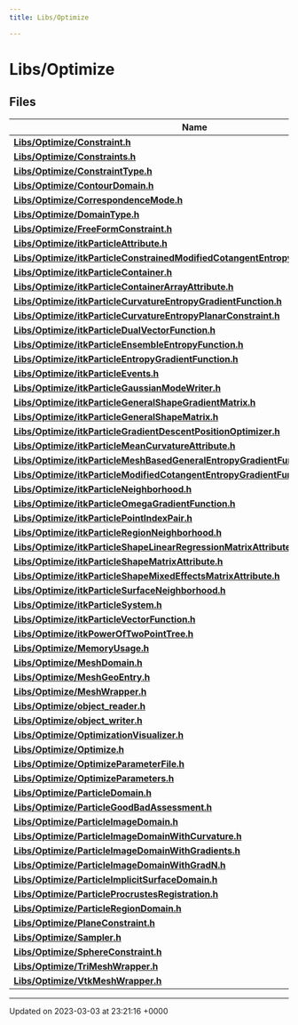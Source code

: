 ```yaml
---
title: Libs/Optimize

---
```


# Libs/Optimize



## Files

| Name           |
| -------------- |
| **[Libs/Optimize/Constraint.h](../Files/Constraint_8h.md#file-constraint.h)**  |
| **[Libs/Optimize/Constraints.h](../Files/Constraints_8h.md#file-constraints.h)**  |
| **[Libs/Optimize/ConstraintType.h](../Files/ConstraintType_8h.md#file-constrainttype.h)**  |
| **[Libs/Optimize/ContourDomain.h](../Files/ContourDomain_8h.md#file-contourdomain.h)**  |
| **[Libs/Optimize/CorrespondenceMode.h](../Files/CorrespondenceMode_8h.md#file-correspondencemode.h)**  |
| **[Libs/Optimize/DomainType.h](../Files/DomainType_8h.md#file-domaintype.h)**  |
| **[Libs/Optimize/FreeFormConstraint.h](../Files/FreeFormConstraint_8h.md#file-freeformconstraint.h)**  |
| **[Libs/Optimize/itkParticleAttribute.h](../Files/itkParticleAttribute_8h.md#file-itkparticleattribute.h)**  |
| **[Libs/Optimize/itkParticleConstrainedModifiedCotangentEntropyGradientFunction.h](../Files/itkParticleConstrainedModifiedCotangentEntropyGradientFunction_8h.md#file-itkparticleconstrainedmodifiedcotangententropygradientfunction.h)**  |
| **[Libs/Optimize/itkParticleContainer.h](../Files/itkParticleContainer_8h.md#file-itkparticlecontainer.h)**  |
| **[Libs/Optimize/itkParticleContainerArrayAttribute.h](../Files/itkParticleContainerArrayAttribute_8h.md#file-itkparticlecontainerarrayattribute.h)**  |
| **[Libs/Optimize/itkParticleCurvatureEntropyGradientFunction.h](../Files/itkParticleCurvatureEntropyGradientFunction_8h.md#file-itkparticlecurvatureentropygradientfunction.h)**  |
| **[Libs/Optimize/itkParticleCurvatureEntropyPlanarConstraint.h](../Files/itkParticleCurvatureEntropyPlanarConstraint_8h.md#file-itkparticlecurvatureentropyplanarconstraint.h)**  |
| **[Libs/Optimize/itkParticleDualVectorFunction.h](../Files/itkParticleDualVectorFunction_8h.md#file-itkparticledualvectorfunction.h)**  |
| **[Libs/Optimize/itkParticleEnsembleEntropyFunction.h](../Files/itkParticleEnsembleEntropyFunction_8h.md#file-itkparticleensembleentropyfunction.h)**  |
| **[Libs/Optimize/itkParticleEntropyGradientFunction.h](../Files/itkParticleEntropyGradientFunction_8h.md#file-itkparticleentropygradientfunction.h)**  |
| **[Libs/Optimize/itkParticleEvents.h](../Files/itkParticleEvents_8h.md#file-itkparticleevents.h)**  |
| **[Libs/Optimize/itkParticleGaussianModeWriter.h](../Files/itkParticleGaussianModeWriter_8h.md#file-itkparticlegaussianmodewriter.h)**  |
| **[Libs/Optimize/itkParticleGeneralShapeGradientMatrix.h](../Files/itkParticleGeneralShapeGradientMatrix_8h.md#file-itkparticlegeneralshapegradientmatrix.h)**  |
| **[Libs/Optimize/itkParticleGeneralShapeMatrix.h](../Files/itkParticleGeneralShapeMatrix_8h.md#file-itkparticlegeneralshapematrix.h)**  |
| **[Libs/Optimize/itkParticleGradientDescentPositionOptimizer.h](../Files/itkParticleGradientDescentPositionOptimizer_8h.md#file-itkparticlegradientdescentpositionoptimizer.h)**  |
| **[Libs/Optimize/itkParticleMeanCurvatureAttribute.h](../Files/itkParticleMeanCurvatureAttribute_8h.md#file-itkparticlemeancurvatureattribute.h)**  |
| **[Libs/Optimize/itkParticleMeshBasedGeneralEntropyGradientFunction.h](../Files/itkParticleMeshBasedGeneralEntropyGradientFunction_8h.md#file-itkparticlemeshbasedgeneralentropygradientfunction.h)**  |
| **[Libs/Optimize/itkParticleModifiedCotangentEntropyGradientFunction.h](../Files/itkParticleModifiedCotangentEntropyGradientFunction_8h.md#file-itkparticlemodifiedcotangententropygradientfunction.h)**  |
| **[Libs/Optimize/itkParticleNeighborhood.h](../Files/itkParticleNeighborhood_8h.md#file-itkparticleneighborhood.h)**  |
| **[Libs/Optimize/itkParticleOmegaGradientFunction.h](../Files/itkParticleOmegaGradientFunction_8h.md#file-itkparticleomegagradientfunction.h)**  |
| **[Libs/Optimize/itkParticlePointIndexPair.h](../Files/itkParticlePointIndexPair_8h.md#file-itkparticlepointindexpair.h)**  |
| **[Libs/Optimize/itkParticleRegionNeighborhood.h](../Files/itkParticleRegionNeighborhood_8h.md#file-itkparticleregionneighborhood.h)**  |
| **[Libs/Optimize/itkParticleShapeLinearRegressionMatrixAttribute.h](../Files/itkParticleShapeLinearRegressionMatrixAttribute_8h.md#file-itkparticleshapelinearregressionmatrixattribute.h)**  |
| **[Libs/Optimize/itkParticleShapeMatrixAttribute.h](../Files/itkParticleShapeMatrixAttribute_8h.md#file-itkparticleshapematrixattribute.h)**  |
| **[Libs/Optimize/itkParticleShapeMixedEffectsMatrixAttribute.h](../Files/itkParticleShapeMixedEffectsMatrixAttribute_8h.md#file-itkparticleshapemixedeffectsmatrixattribute.h)**  |
| **[Libs/Optimize/itkParticleSurfaceNeighborhood.h](../Files/itkParticleSurfaceNeighborhood_8h.md#file-itkparticlesurfaceneighborhood.h)**  |
| **[Libs/Optimize/itkParticleSystem.h](../Files/itkParticleSystem_8h.md#file-itkparticlesystem.h)**  |
| **[Libs/Optimize/itkParticleVectorFunction.h](../Files/itkParticleVectorFunction_8h.md#file-itkparticlevectorfunction.h)**  |
| **[Libs/Optimize/itkPowerOfTwoPointTree.h](../Files/itkPowerOfTwoPointTree_8h.md#file-itkpoweroftwopointtree.h)**  |
| **[Libs/Optimize/MemoryUsage.h](../Files/MemoryUsage_8h.md#file-memoryusage.h)**  |
| **[Libs/Optimize/MeshDomain.h](../Files/MeshDomain_8h.md#file-meshdomain.h)**  |
| **[Libs/Optimize/MeshGeoEntry.h](../Files/MeshGeoEntry_8h.md#file-meshgeoentry.h)**  |
| **[Libs/Optimize/MeshWrapper.h](../Files/MeshWrapper_8h.md#file-meshwrapper.h)**  |
| **[Libs/Optimize/object_reader.h](../Files/object__reader_8h.md#file-object-reader.h)**  |
| **[Libs/Optimize/object_writer.h](../Files/object__writer_8h.md#file-object-writer.h)**  |
| **[Libs/Optimize/OptimizationVisualizer.h](../Files/OptimizationVisualizer_8h.md#file-optimizationvisualizer.h)**  |
| **[Libs/Optimize/Optimize.h](../Files/Optimize_8h.md#file-optimize.h)**  |
| **[Libs/Optimize/OptimizeParameterFile.h](../Files/OptimizeParameterFile_8h.md#file-optimizeparameterfile.h)**  |
| **[Libs/Optimize/OptimizeParameters.h](../Files/OptimizeParameters_8h.md#file-optimizeparameters.h)**  |
| **[Libs/Optimize/ParticleDomain.h](../Files/ParticleDomain_8h.md#file-particledomain.h)**  |
| **[Libs/Optimize/ParticleGoodBadAssessment.h](../Files/ParticleGoodBadAssessment_8h.md#file-particlegoodbadassessment.h)**  |
| **[Libs/Optimize/ParticleImageDomain.h](../Files/ParticleImageDomain_8h.md#file-particleimagedomain.h)**  |
| **[Libs/Optimize/ParticleImageDomainWithCurvature.h](../Files/ParticleImageDomainWithCurvature_8h.md#file-particleimagedomainwithcurvature.h)**  |
| **[Libs/Optimize/ParticleImageDomainWithGradients.h](../Files/ParticleImageDomainWithGradients_8h.md#file-particleimagedomainwithgradients.h)**  |
| **[Libs/Optimize/ParticleImageDomainWithGradN.h](../Files/ParticleImageDomainWithGradN_8h.md#file-particleimagedomainwithgradn.h)**  |
| **[Libs/Optimize/ParticleImplicitSurfaceDomain.h](../Files/ParticleImplicitSurfaceDomain_8h.md#file-particleimplicitsurfacedomain.h)**  |
| **[Libs/Optimize/ParticleProcrustesRegistration.h](../Files/ParticleProcrustesRegistration_8h.md#file-particleprocrustesregistration.h)**  |
| **[Libs/Optimize/ParticleRegionDomain.h](../Files/ParticleRegionDomain_8h.md#file-particleregiondomain.h)**  |
| **[Libs/Optimize/PlaneConstraint.h](../Files/PlaneConstraint_8h.md#file-planeconstraint.h)**  |
| **[Libs/Optimize/Sampler.h](../Files/Sampler_8h.md#file-sampler.h)**  |
| **[Libs/Optimize/SphereConstraint.h](../Files/SphereConstraint_8h.md#file-sphereconstraint.h)**  |
| **[Libs/Optimize/TriMeshWrapper.h](../Files/TriMeshWrapper_8h.md#file-trimeshwrapper.h)**  |
| **[Libs/Optimize/VtkMeshWrapper.h](../Files/VtkMeshWrapper_8h.md#file-vtkmeshwrapper.h)**  |






-------------------------------

Updated on 2023-03-03 at 23:21:16 +0000
